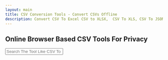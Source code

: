 ```yaml
---
layout: main
title: CSV Conversion Tools - Convert CSVs Offline
description: Convert CSV To Excel CSV to XLSX,  CSV To XLS, CSV To JSON, CSV to XML, CSV To TXT, CSV To SQL and so on . Conversion done offline.;
---
```


<section style="width: 100%;">
    <h1>Online Browser Based CSV Tools For Privacy</h1>
<div class="search-container">
   <i class="fas fa-search search-icon"></i>
   <input type="text" class="search-bar" id="searchInput" placeholder="Search The Tool Like CSV To SQL ....">
</div>

<div class="container">
<div class="tool-grid" id="toolsGrid">
</div>
</div>

<script src="/assets/js/csv-tools.js"></script>

<script type="application/ld+json">
{
  "@context": "https://schema.org",
  "@graph": [
    {
      "@type": "WebSite",
      "@id": "https://reptilebirds.com/#website",
      "url": "https://reptilebirds.com/",
      "name": "Reptile Birds",
      "description": "Free online CSV tools to convert CSV into SQL, TXT, PDF, HTML, XML, and Excel formats. Browser-based, secure, and fully offline supported.",
      "inLanguage": "en",
      "publisher": {
        "@id": "https://reptilebirds.com/#organization"
      }
    },
    {
      "@type": "Organization",
      "@id": "https://reptilebirds.com/#organization",
      "name": "Reptile Birds",
      "url": "https://reptilebirds.com/",
      "logo": {
        "@type": "ImageObject",
        "url": "https://reptilebirds.com/logo.png"
      }
    },
    {
      "@type": "WebPage",
      "@id": "https://reptilebirds.com/csv-tools/#webpage",
      "url": "https://reptilebirds.com/csv-tools",
      "name": "CSV Tools - Free Online CSV Converters",
      "isPartOf": {
        "@id": "https://reptilebirds.com/#website"
      },
      "description": "Convert CSV files with free tools: CSV to SQL, TXT, PDF, HTML, XML, Excel, and universal CSV converter. Fully offline, secure, and fast.",
      "breadcrumb": {
        "@id": "https://reptilebirds.com/csv-tools/#breadcrumb"
      },
      "inLanguage": "en"
    },
    {
      "@type": "BreadcrumbList",
      "@id": "https://reptilebirds.com/csv-tools/#breadcrumb",
      "itemListElement": [
        {
          "@type": "ListItem",
          "position": 1,
          "name": "Home",
          "item": "https://reptilebirds.com/"
        },
        {
          "@type": "ListItem",
          "position": 2,
          "name": "CSV Tools",
          "item": "https://reptilebirds.com/csv-tools"
        }
      ]
    },
    {
      "@type": "ItemList",
      "@id": "https://reptilebirds.com/csv-tools/#itemlist",
      "name": "CSV Conversion Tools",
      "itemListOrder": "Ascending",
      "numberOfItems": 7,
      "itemListElement": [
        {
          "@type": "SoftwareApplication",
          "name": "CSV To SQL Converter",
          "applicationCategory": "Utility",
          "operatingSystem": "Any",
          "description": "Effortlessly convert CSV files to SQL format. Generate production-ready SQL scripts for database import securely and offline.",
          "url": "https://reptilebirds.com/csv-tools/csv-to-sql",
          "keywords": "CSV to SQL, CSV to SQL converter, convert CSV to SQL, SQL script generator, CSV database import, offline CSV converter"
        },
        {
          "@type": "SoftwareApplication",
          "name": "Convert CSV to TXT",
          "applicationCategory": "Utility",
          "operatingSystem": "Any",
          "description": "Quickly convert CSV files to plain text (TXT) offline. Secure, private, and fast CSV to TXT conversion.",
          "url": "https://reptilebirds.com/csv-tools/convert-csv-to-txt",
          "keywords": "CSV to TXT, convert CSV to TXT, CSV to text converter, CSV text export, offline CSV converter"
        },
        {
          "@type": "SoftwareApplication",
          "name": "Convert CSV to PDF",
          "applicationCategory": "Utility",
          "operatingSystem": "Any",
          "description": "Transform CSV data into tabular PDF files instantly. Preview and download with our offline CSV to PDF converter.",
          "url": "https://reptilebirds.com/csv-tools/convert-csv-to-pdf",
          "keywords": "CSV to PDF, convert CSV to PDF, CSV to PDF converter, CSV PDF export, offline CSV converter"
        },
        {
          "@type": "SoftwareApplication",
          "name": "Convert CSV to HTML",
          "applicationCategory": "Utility",
          "operatingSystem": "Any",
          "description": "Convert CSV files to fully editable HTML tables. Export responsive HTML offline for web usage.",
          "url": "https://reptilebirds.com/csv-tools/convert-csv-to-html",
          "keywords": "CSV to HTML, convert CSV to HTML, CSV to HTML converter, CSV HTML export, CSV web table, offline CSV converter"
        },
        {
          "@type": "SoftwareApplication",
          "name": "Convert CSV to XML",
          "applicationCategory": "Utility",
          "operatingSystem": "Any",
          "description": "Easily convert CSV files into structured XML format. Secure offline CSV to XML converter.",
          "url": "https://reptilebirds.com/csv-tools/convert-csv-to-xml",
          "keywords": "CSV to XML, convert CSV to XML, CSV to XML converter, CSV XML export, offline CSV converter"
        },
        {
          "@type": "SoftwareApplication",
          "name": "Convert CSV to Excel",
          "applicationCategory": "Utility",
          "operatingSystem": "Any",
          "description": "Convert CSV to Excel (XLS, XLSX) formats offline. Fast and safe CSV spreadsheet converter.",
          "url": "https://reptilebirds.com/csv-tools/convert-csv-to-excel",
          "keywords": "CSV to Excel, convert CSV to Excel, CSV to XLS, CSV to XLSX, CSV Excel export, offline CSV converter"
        },
        {
          "@type": "SoftwareApplication",
          "name": "CSV Converter",
          "applicationCategory": "Utility",
          "operatingSystem": "Any",
          "description": "Universal CSV converter. Convert CSV into multiple formats including SQL, XML, PDF, TXT, and Excel offline.",
          "url": "https://reptilebirds.com/csv-tools/excel-csv-converter",
          "keywords": "CSV converter, convert CSV, CSV to Excel, CSV to SQL, CSV to XML, CSV to PDF, CSV to TXT, offline CSV converter, universal CSV converter"
        }
      ]
    },
    {
      "@type": "FAQPage",
      "@id": "https://reptilebirds.com/csv-tools/#faq",
      "mainEntity": [
        {
          "@type": "Question",
          "name": "How can I convert CSV to SQL online for free?",
          "acceptedAnswer": {
            "@type": "Answer",
            "text": "You can use the free CSV to SQL Converter at Reptile Birds. It works fully offline, securely generating SQL scripts for database import."
          }
        },
        {
          "@type": "Question",
          "name": "What is the best free CSV to PDF converter?",
          "acceptedAnswer": {
            "@type": "Answer",
            "text": "Reptile Birds offers a CSV to PDF converter that instantly transforms CSV tables into professional PDFs offline."
          }
        },
        {
          "@type": "Question",
          "name": "Can I convert CSV to Excel easily?",
          "acceptedAnswer": {
            "@type": "Answer",
            "text": "Yes, the CSV to Excel Converter lets you quickly turn CSV files into XLS or XLSX spreadsheets without requiring uploads."
          }
        },
        {
          "@type": "Question",
          "name": "Is there a universal CSV converter?",
          "acceptedAnswer": {
            "@type": "Answer",
            "text": "Yes, the Universal CSV Converter supports all major formats including Excel, SQL, XML, PDF, and TXT, all working offline."
          }
        }
      ]
    }
  ]
}
</script>
